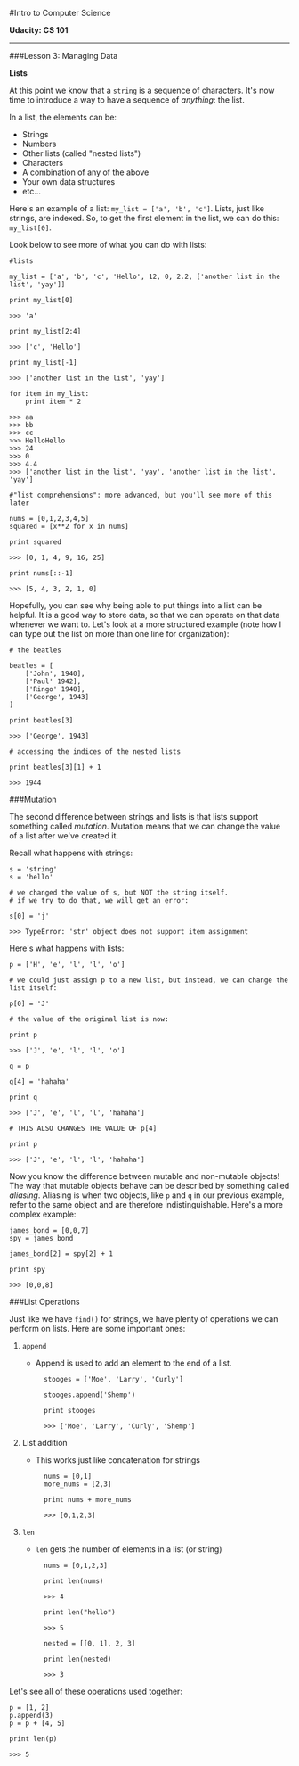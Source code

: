 #Intro to Computer Science

**Udacity: CS 101**

---

###Lesson 3: Managing Data

**Lists**

At this point we know that a `string` is a sequence of characters. It's now time to introduce a way to have a sequence of *anything*: the list.

In a list, the elements can be:

* Strings
* Numbers
* Other lists (called "nested lists")
* Characters
* A combination of any of the above
* Your own data structures
* etc...

Here's an example of a list: `my_list = ['a', 'b', 'c']`. Lists, just like strings, are indexed. So, to get the first element in the list, we can do this: `my_list[0]`.

Look below to see more of what you can do with lists:

	#lists
	
	my_list = ['a', 'b', 'c', 'Hello', 12, 0, 2.2, ['another list in the list', 'yay']]
	
	print my_list[0]
	
	>>> 'a'
	
	print my_list[2:4]
	
	>>> ['c', 'Hello']
	
	print my_list[-1]
	
	>>> ['another list in the list', 'yay']
	
	for item in my_list:
		print item * 2
		
	>>> aa
	>>> bb
	>>> cc
	>>> HelloHello
	>>> 24
	>>> 0
	>>> 4.4
	>>> ['another list in the list', 'yay', 'another list in the list', 'yay']
	
	#"list comprehensions": more advanced, but you'll see more of this later
	
	nums = [0,1,2,3,4,5]
	squared = [x**2 for x in nums]
	
	print squared
	
	>>> [0, 1, 4, 9, 16, 25]
	
	print nums[::-1]
	
	>>> [5, 4, 3, 2, 1, 0]
	
Hopefully, you can see why being able to put things into a list can be helpful. It is a good way to store data, so that we can operate on that data whenever we want to. Let's look at a more structured example (note how I can type out the list on more than one line for organization):

	# the beatles
	
	beatles = [
		['John', 1940],
		['Paul' 1942],
		['Ringo' 1940],
		['George', 1943]
	]
	
	print beatles[3]
	
	>>> ['George', 1943]

	# accessing the indices of the nested lists

	print beatles[3][1] + 1
	
	>>> 1944
	
###Mutation

The second difference between strings and lists is that lists support something called *mutation*. Mutation means that we can change the value of a list after we've created it.

Recall what happens with strings:

	s = 'string'
	s = 'hello'
	
	# we changed the value of s, but NOT the string itself.
	# if we try to do that, we will get an error:
	
	s[0] = 'j'
	
	>>> TypeError: 'str' object does not support item assignment
	
Here's what happens with lists:

	p = ['H', 'e', 'l', 'l', 'o']
	
	# we could just assign p to a new list, but instead, we can change the list itself:
	
	p[0] = 'J'
	
	# the value of the original list is now:
	
	print p
	
	>>> ['J', 'e', 'l', 'l', 'o']
	
	q = p
	
	q[4] = 'hahaha'
	
	print q
	
	>>> ['J', 'e', 'l', 'l', 'hahaha']
	
	# THIS ALSO CHANGES THE VALUE OF p[4]
	
	print p
	
	>>> ['J', 'e', 'l', 'l', 'hahaha']
	
Now you know the difference between mutable and non-mutable objects! The way that mutable objects behave can be described by something called *aliasing*. Aliasing is when two objects, like `p` and `q` in our previous example, refer to the same object and are therefore indistinguishable. Here's a more complex example:

	james_bond = [0,0,7]
	spy = james_bond

	james_bond[2] = spy[2] + 1
	
	print spy
	
	>>> [0,0,8]
	
###List Operations

Just like we have `find()` for strings, we have plenty of operations we can perform on lists. Here are some important ones:

1. `append`
	* Append is used to add an element to the end of a list.
	
			stooges = ['Moe', 'Larry', 'Curly']
			
			stooges.append('Shemp')
			
			print stooges
			
			>>> ['Moe', 'Larry', 'Curly', 'Shemp']
2. List addition
	* This works just like concatenation for strings
	
			nums = [0,1]
			more_nums = [2,3]
			
			print nums + more_nums
			
			>>> [0,1,2,3]
3. `len`
	* `len` gets the number of elements in a list (or string)
	
			nums = [0,1,2,3]
			
			print len(nums)
			
			>>> 4
			
			print len("hello")
			
			>>> 5
			
			nested = [[0, 1], 2, 3]
			
			print len(nested)
			
			>>> 3

Let's see all of these operations used together:

	p = [1, 2]
	p.append(3)
	p = p + [4, 5]
	
	print len(p)
	
	>>> 5